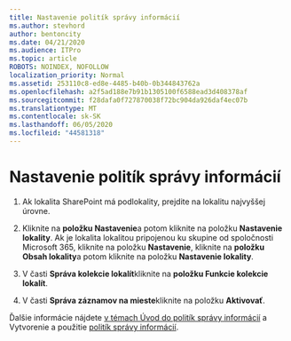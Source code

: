 ```yaml
---
title: Nastavenie politík správy informácií
ms.author: stevhord
author: bentoncity
ms.date: 04/21/2020
ms.audience: ITPro
ms.topic: article
ROBOTS: NOINDEX, NOFOLLOW
localization_priority: Normal
ms.assetid: 253110c8-ed8e-4485-b40b-0b344843762a
ms.openlocfilehash: a2f5ad188e7b91b1305100f6588ead3d408378af
ms.sourcegitcommit: f28dafa0f727870038f72bc904da926daf4ec07b
ms.translationtype: MT
ms.contentlocale: sk-SK
ms.lasthandoff: 06/05/2020
ms.locfileid: "44581318"
---
```

# <a name="set-up-information-management-policies"></a>Nastavenie politík správy informácií

1. Ak lokalita SharePoint má podlokality, prejdite na lokalitu najvyššej úrovne.
    
2. Kliknite na **položku Nastavenie**a potom kliknite na položku **Nastavenie lokality**. Ak je lokalita lokalitou pripojenou ku skupine od spoločnosti Microsoft 365, kliknite na položku **Nastavenie**, kliknite na **položku Obsah lokality**a potom kliknite na položku **Nastavenie lokality**.
    
3. V časti **Správa kolekcie lokalít**kliknite na **položku Funkcie kolekcie lokalít**.
    
4. V časti **Správa záznamov na mieste**kliknite na položku **Aktivovať**.
    
Ďalšie informácie nájdete [v témach Úvod do politík správy informácií](https://go.microsoft.com/fwlink/?linkid=404239) a Vytvorenie a použitie [politík správy informácií](https://go.microsoft.com/fwlink/?linkid=2003916).
  

